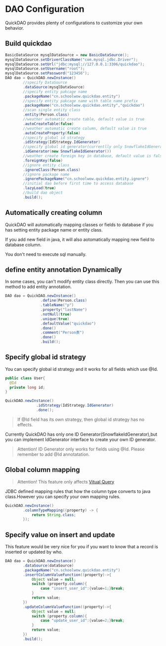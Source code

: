 # DAO Configuration

QuickDAO provides plenty of configurations to customize your own behavior.

## Build quickdao

```java
BasicDataSource mysqlDataSource = new BasicDataSource();
mysqlDataSource.setDriverClassName("com.mysql.jdbc.Driver");
mysqlDataSource.setUrl("jdbc:mysql://127.0.0.1:3306/quickdao");
mysqlDataSource.setUsername("root");
mysqlDataSource.setPassword("123456");
DAO dao = QuickDAO.newInstance()
        //specify DataSource
        .dataSource(mysqlDataSource)
        //specify entity pakcage name
        .packageName("cn.schoolwow.quickdao.entity")
        //specify entity pakcage name with table name prefix
        .packageName("cn.schoolwow.quickdao.entity","quickdao")
        //scan single entity class
        .entity(Person.class)
        //weather automatic create table, default value is true
        .autoCreateTable(false)
        //weather automatic create column, default value is true
        .autoCreateProperty(false)
        //specify global id strategy
        .idStrategy(IdStrategy.IdGenerator)
        //specify global id generator(currentlly only SnowflakeIdGenerator, but you can implement your own generator)
        .idGenerator(new SnowflakeIdGenerator())
        //weather create foreign key in database, default value is false
        .foreignKey(false)
        //ignore entity class
        .ignoreClass(Person.class)
        //ignore package name
        .ignorePackageName("cn.schoolwow.quickdao.entity.ignore")
        //initial dao before first time to access database
        .lazyLoad(true)
        //build dao object
        .build();
```

## Automatically creating column

QuickDAO will automatically mapping classes or fields to database if you has setting entity package name or entity class.

If you add new field in java, it will also aotomatically mapping new field to database column. 

You don't need to execute sql manually. 

## define entity annotation Dynamically

In some cases, you can't modify entity class directly. Then you can use this method to add entity annotation.

```java
DAO dao = QuickDAO.newInstance()
                .define(Person.class)
                .tableName("p")
                .property("lastName")
                .notNull(true)
                .unique(true)
                .defaultValue("quickdao")
                .done()
                .comment("Person表")
                .done()
                .build();
```

## Specify global id strategy

You can specify global id strategy and it works for all fields which use @Id.

```java
public class User{
  @Id
  private long id;
}

QuickDAO.newInstance()
              .idStrategy(IdStrategy.IdGenerator)
              .done();
```

> If @Id field has its own strategy, then global id strategy has no effects.

Currently QuickDAO has only one ID Generator(SnowflakeIdGenerator),but you can implement IdGenerator interface to create your own ID generator.

> Attention! ID Generator only works for fields using @Id. Please remember to add @Id annotatation.

## Global column mapping

> Attention! This feature only affects [Vitual Query](/en/select/virtual.md)

JDBC defined mapping rules that how the column type converts to java class.However you can specify your own mapping rules.

```java
QuickDAO.newInstance()
        .columnTypeMapping((property) -> {
            return String.class;
        });
```

## Specify value on insert and update

This feature would be very nice for you if you want to know that a record is inserted or updated by who. 

```java
DAO dao = QuickDAO.newInstance()
        .dataSource(dataSource)
        .packageName("cn.schoolwow.quickdao.entity")
        .insertColumnValueFunction((property)->{
            Object value = null;
            switch (property.column){
                case "insert_user_id":{value=1;}break;
            }
            return value;
        })
        .updateColumnValueFunction((property)->{
            Object value = null;
            switch (property.column){
                case "update_user_id":{value=2;}break;
            }
            return value;
        })
        .build();
```